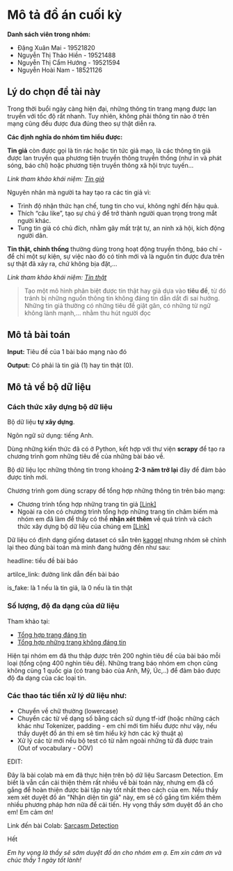 # Mô tả đồ án cuối kỳ
**Danh sách viên trong nhóm:**
+  Đặng Xuân Mai - 19521820
+  Nguyễn Thị Thảo Hiền - 19521488
+  Nguyễn Thị Cẩm Hướng - 19521594
+  Nguyễn Hoài Nam - 18521126

## Lý do chọn đề tài này
Trong thời buổi ngày càng hiện đại, những thông tin trang mạng được lan truyền với tốc độ rất nhanh. Tuy nhiên, không phải thông tin nào ở trên mạng cũng đều được đưa đúng theo sự thật diễn ra.

**Các định nghĩa do nhóm tìm hiểu được:**

**Tin giả** còn được gọi là tin rác hoặc tin tức giả mạo, là các thông tin giả được lan truyền qua phương tiện truyền thông truyền thống (như in và phát sóng, báo chí) hoặc phương tiện truyền thông xã hội trực tuyến...

*Link tham khảo khái niệm: [Tin giả](https://luathoangphi.vn/tin-gia-la-gi-dang-tin-gia-bi-xu-phat-nhu-the-nao/)*

Nguyên nhân mà người ta hay tạo ra các tin giả vì:
+ Trình độ nhận thức hạn chế, tung tin cho vui, không nghĩ đến hậu quả. 
+ Thích “câu like”, tạo sự chú ý để trở thành người quan trọng trong mắt người khác. 
+ Tung tin giả có chủ đích, nhằm gây mất trật tự, an ninh xã hội, kích động người dân.

**Tin thật, chính thống** thường dùng trong hoạt động truyền thông, báo chí - để chỉ một sự kiện, sự việc nào đó có tính mới và là nguồn tin được đưa trên sự thật đã xảy ra, chứ không bịa đặt,...

*Link tham khảo khái niệm: [Tin thật](https://sites.google.com/a/ecolaw.vn/viet-va-phat-hanh-mot-thong-cao-bao-chi/mot-so-khai-niem-co-ban-trong-truyen-thong-bao-chi/tin-tin-tuc-bao-chi-la-gi)*

> Tạo một mô hình phân biệt được tin thật hay giả dựa vào **tiêu đề**, từ đó tránh bị những nguồn thông tin không đáng tin dẫn dắt đi sai hướng. Những tin giả thường có những tiêu đề giật gân, có những từ ngữ không lành mạnh,... nhằm thu hút người đọc

## Mô tả bài toán
**Input:** Tiêu đề của 1 bài báo mạng nào đó

**Output:** Có phải là tin giả (1) hay tin thật (0).

## Mô tả về bộ dữ liệu
### Cách thức xây dựng bộ dữ liệu
Bộ dữ liệu **tự xây dựng**. 

Ngôn ngữ sử dụng: tiếng Anh.

Dùng những kiến thức đã có ở Python, kết hợp với thư viện **scrapy** để tạo ra chương trình gom những tiêu đề của những bài báo về.

Bộ dữ liệu lọc những thông tin trong khoảng **2-3 năm trở lại** đây để đảm bảo được tính mới. 

Chương trình gom dùng scrapy để tổng hợp những thông tin trên báo mạng:
+ Chương trình tổng hợp những trang tin giả [[Link]](https://github.com/dxmai/CS114.L21.KHCL/blob/main/FinalProject/Collect_Data.ipynb)
+ Ngoài ra còn có chương trình tổng hợp những trang tin châm biếm mà nhóm em đã làm để thầy có thể **nhận xét thêm** về quá trình và cách thức xây dựng bộ dữ liệu của chúng em [[Link]](https://github.com/dxmai/CS114.L21.KHCL/blob/main/Colab/SarcasmDetection/SarcasmDetection.ipynb)

Dữ liệu có định dạng giống dataset có sẵn trên [kaggel](https://www.kaggle.com/rmisra/news-headlines-dataset-for-sarcasm-detection) nhưng nhóm sẽ chỉnh lại theo đúng bài toán mà mình đang hướng đến như sau:

headline: tiều đề bài báo

artilce_link: đường link dẫn đến bài báo

is_fake: là 1 nếu là tin giả, là 0 nếu là tin thật

### Số lượng, độ đa dạng của dữ liệu
Tham khảo tại: 
+ [Tổng hợp trang đáng tin](https://www.makeuseof.com/tag/trust-news-sites/)
+ [Tổng hợp những trang không đáng tin](https://www.dailydot.com/debug/fake-news-sites-list-facebook/)

Hiện tại nhóm em đã thu thập được trên 200 nghìn tiêu đề của bài báo mỗi loại (tổng cộng 400 nghìn tiêu đề). Những trang báo nhóm em chọn cũng không cùng 1 quốc gia (có trang báo của Anh, Mỹ, Úc,..) để đảm bảo được độ đa dạng của các loại tin.

### Các thao tác tiền xử lý dữ liệu như:
+ Chuyển về chữ thường (lowercase)
+ Chuyển các từ về dạng số bằng cách sử dụng tf-idf (hoặc những cách khác như Tokenizer, padding - em chỉ mới tìm hiểu được như vậy, nếu thầy duyệt đồ án thì em sẽ tìm hiểu kỹ hơn các kỹ thuật ạ)
+ Xử lý các từ mới nếu bộ test có từ nằm ngoài những từ đã được train (Out of vocabulary - OOV)


EDIT:

Đây là bài colab mà em đã thực hiện trên bộ dữ liệu Sarcasm Detection. Em biết là vẫn cần cải thiện thêm rất nhiều về bài toán này, nhưng em đã cố gắng để hoàn thiện được bài tập này tốt nhất theo cách của em. Nếu thầy xem xét duyệt đồ án "Nhận diện tin giả" này, em sẽ cố gắng tìm kiếm thêm nhiều phương pháp hơn nữa để cải tiến. Hy vọng thầy sớm duyệt đồ án cho em! Em cảm ơn!

Link đến bài Colab: [Sarcasm Detection](https://github.com/dxmai/CS114.L21.KHCL/blob/main/Colab/SarcasmDetection/SarcasmDetection_Model.ipynb) 

 Hết
 
*Em hy vọng là thầy sẽ sớm duyệt đồ án cho nhóm em ạ. Em xin cảm ơn và chúc thầy 1 ngày tốt lành!*







